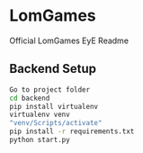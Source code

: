 # LomGames

Official LomGames EyE Readme

## Backend Setup

```bash
Go to project folder
cd backend
pip install virtualenv
virtualenv venv
"venv/Scripts/activate"
pip install -r requirements.txt
python start.py
```
